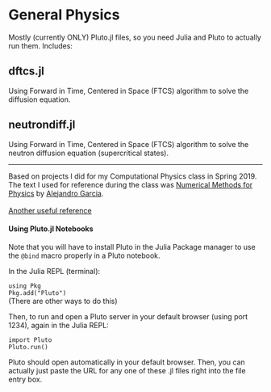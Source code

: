 # General Physics

Mostly (currently ONLY) Pluto.jl files, so you need Julia and Pluto to actually run them. Includes:

## dftcs.jl
Using Forward in Time, Centered in Space (FTCS) algorithm to solve the diffusion equation.

## neutrondiff.jl
Using Forward in Time, Centered in Space (FTCS) algorithm to solve the neutron diffusion equation (supercritical states).
<hr>
Based on projects I did for my Computational Physics class in Spring 2019.
The text I used for reference during the class was <a href="https://github.com/AlejGarcia/NM4P">Numerical Methods for Physics</a> by <a href="http://www.algarcia.org/nummeth/Programs2E.html">Alejandro Garcia</a>.<br><br>
<a href="http://web.cecs.pdx.edu/~gerry/class/ME448/lecture/pdf/FTCS_slides.pdf">Another useful reference</a>

<h4>Using Pluto.jl Notebooks</h4>
Note that you will have to install Pluto in the Julia Package manager to use the <code>@bind</code> macro properly in a Pluto notebook.

In the Julia REPL (terminal):

<code>using Pkg</code><br>
<code>Pkg.add("Pluto")</code><br>
(There are other ways to do this)

Then, to run and open a Pluto server in your default browser (using port 1234), again in the Julia REPL:

<code>import Pluto</code><br>
<code>Pluto.run()</code>

Pluto should open automatically in your default browser. Then, you can actually just paste the URL for any one of these .jl files right into the file entry box.
